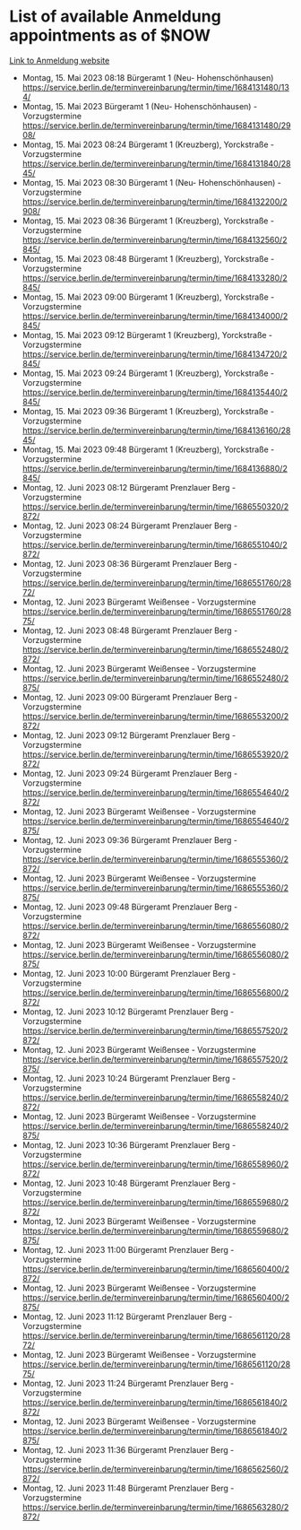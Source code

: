 # List of available Anmeldung appointments as of $NOW
[Link to Anmeldung website](https://service.berlin.de/terminvereinbarung/termin/tag.php?termin=1&anliegen[]=120686&dienstleisterlist=122210,122217,327316,122219,327312,122227,327314,122231,327346,122243,327348,122254,122252,329742,122260,329745,122262,329748,122271,327278,122273,327274,122277,327276,330436,122280,327294,122282,327290,122284,327292,122291,327270,122285,327266,122286,327264,122296,327268,150230,329760,122297,327286,122294,327284,122312,329763,122314,329775,122304,327330,122311,327334,122309,327332,317869,122281,327352,122279,329772,122283,122276,327324,122274,327326,122267,329766,122246,327318,122251,327320,122257,327322,122208,327298,122226,327300&herkunft=http%3A%2F%2Fservice.berlin.de%2Fdienstleistung%2F120686%2F)
- Montag, 15. Mai 2023 08:18 Bürgeramt 1 (Neu- Hohenschönhausen) https://service.berlin.de/terminvereinbarung/termin/time/1684131480/134/
- Montag, 15. Mai 2023  Bürgeramt 1 (Neu- Hohenschönhausen) - Vorzugstermine https://service.berlin.de/terminvereinbarung/termin/time/1684131480/2908/
- Montag, 15. Mai 2023 08:24 Bürgeramt 1 (Kreuzberg), Yorckstraße - Vorzugstermine https://service.berlin.de/terminvereinbarung/termin/time/1684131840/2845/
- Montag, 15. Mai 2023 08:30 Bürgeramt 1 (Neu- Hohenschönhausen) - Vorzugstermine https://service.berlin.de/terminvereinbarung/termin/time/1684132200/2908/
- Montag, 15. Mai 2023 08:36 Bürgeramt 1 (Kreuzberg), Yorckstraße - Vorzugstermine https://service.berlin.de/terminvereinbarung/termin/time/1684132560/2845/
- Montag, 15. Mai 2023 08:48 Bürgeramt 1 (Kreuzberg), Yorckstraße - Vorzugstermine https://service.berlin.de/terminvereinbarung/termin/time/1684133280/2845/
- Montag, 15. Mai 2023 09:00 Bürgeramt 1 (Kreuzberg), Yorckstraße - Vorzugstermine https://service.berlin.de/terminvereinbarung/termin/time/1684134000/2845/
- Montag, 15. Mai 2023 09:12 Bürgeramt 1 (Kreuzberg), Yorckstraße - Vorzugstermine https://service.berlin.de/terminvereinbarung/termin/time/1684134720/2845/
- Montag, 15. Mai 2023 09:24 Bürgeramt 1 (Kreuzberg), Yorckstraße - Vorzugstermine https://service.berlin.de/terminvereinbarung/termin/time/1684135440/2845/
- Montag, 15. Mai 2023 09:36 Bürgeramt 1 (Kreuzberg), Yorckstraße - Vorzugstermine https://service.berlin.de/terminvereinbarung/termin/time/1684136160/2845/
- Montag, 15. Mai 2023 09:48 Bürgeramt 1 (Kreuzberg), Yorckstraße - Vorzugstermine https://service.berlin.de/terminvereinbarung/termin/time/1684136880/2845/
- Montag, 12. Juni 2023 08:12 Bürgeramt Prenzlauer Berg - Vorzugstermine https://service.berlin.de/terminvereinbarung/termin/time/1686550320/2872/
- Montag, 12. Juni 2023 08:24 Bürgeramt Prenzlauer Berg - Vorzugstermine https://service.berlin.de/terminvereinbarung/termin/time/1686551040/2872/
- Montag, 12. Juni 2023 08:36 Bürgeramt Prenzlauer Berg - Vorzugstermine https://service.berlin.de/terminvereinbarung/termin/time/1686551760/2872/
- Montag, 12. Juni 2023  Bürgeramt Weißensee - Vorzugstermine https://service.berlin.de/terminvereinbarung/termin/time/1686551760/2875/
- Montag, 12. Juni 2023 08:48 Bürgeramt Prenzlauer Berg - Vorzugstermine https://service.berlin.de/terminvereinbarung/termin/time/1686552480/2872/
- Montag, 12. Juni 2023  Bürgeramt Weißensee - Vorzugstermine https://service.berlin.de/terminvereinbarung/termin/time/1686552480/2875/
- Montag, 12. Juni 2023 09:00 Bürgeramt Prenzlauer Berg - Vorzugstermine https://service.berlin.de/terminvereinbarung/termin/time/1686553200/2872/
- Montag, 12. Juni 2023 09:12 Bürgeramt Prenzlauer Berg - Vorzugstermine https://service.berlin.de/terminvereinbarung/termin/time/1686553920/2872/
- Montag, 12. Juni 2023 09:24 Bürgeramt Prenzlauer Berg - Vorzugstermine https://service.berlin.de/terminvereinbarung/termin/time/1686554640/2872/
- Montag, 12. Juni 2023  Bürgeramt Weißensee - Vorzugstermine https://service.berlin.de/terminvereinbarung/termin/time/1686554640/2875/
- Montag, 12. Juni 2023 09:36 Bürgeramt Prenzlauer Berg - Vorzugstermine https://service.berlin.de/terminvereinbarung/termin/time/1686555360/2872/
- Montag, 12. Juni 2023  Bürgeramt Weißensee - Vorzugstermine https://service.berlin.de/terminvereinbarung/termin/time/1686555360/2875/
- Montag, 12. Juni 2023 09:48 Bürgeramt Prenzlauer Berg - Vorzugstermine https://service.berlin.de/terminvereinbarung/termin/time/1686556080/2872/
- Montag, 12. Juni 2023  Bürgeramt Weißensee - Vorzugstermine https://service.berlin.de/terminvereinbarung/termin/time/1686556080/2875/
- Montag, 12. Juni 2023 10:00 Bürgeramt Prenzlauer Berg - Vorzugstermine https://service.berlin.de/terminvereinbarung/termin/time/1686556800/2872/
- Montag, 12. Juni 2023 10:12 Bürgeramt Prenzlauer Berg - Vorzugstermine https://service.berlin.de/terminvereinbarung/termin/time/1686557520/2872/
- Montag, 12. Juni 2023  Bürgeramt Weißensee - Vorzugstermine https://service.berlin.de/terminvereinbarung/termin/time/1686557520/2875/
- Montag, 12. Juni 2023 10:24 Bürgeramt Prenzlauer Berg - Vorzugstermine https://service.berlin.de/terminvereinbarung/termin/time/1686558240/2872/
- Montag, 12. Juni 2023  Bürgeramt Weißensee - Vorzugstermine https://service.berlin.de/terminvereinbarung/termin/time/1686558240/2875/
- Montag, 12. Juni 2023 10:36 Bürgeramt Prenzlauer Berg - Vorzugstermine https://service.berlin.de/terminvereinbarung/termin/time/1686558960/2872/
- Montag, 12. Juni 2023 10:48 Bürgeramt Prenzlauer Berg - Vorzugstermine https://service.berlin.de/terminvereinbarung/termin/time/1686559680/2872/
- Montag, 12. Juni 2023  Bürgeramt Weißensee - Vorzugstermine https://service.berlin.de/terminvereinbarung/termin/time/1686559680/2875/
- Montag, 12. Juni 2023 11:00 Bürgeramt Prenzlauer Berg - Vorzugstermine https://service.berlin.de/terminvereinbarung/termin/time/1686560400/2872/
- Montag, 12. Juni 2023  Bürgeramt Weißensee - Vorzugstermine https://service.berlin.de/terminvereinbarung/termin/time/1686560400/2875/
- Montag, 12. Juni 2023 11:12 Bürgeramt Prenzlauer Berg - Vorzugstermine https://service.berlin.de/terminvereinbarung/termin/time/1686561120/2872/
- Montag, 12. Juni 2023  Bürgeramt Weißensee - Vorzugstermine https://service.berlin.de/terminvereinbarung/termin/time/1686561120/2875/
- Montag, 12. Juni 2023 11:24 Bürgeramt Prenzlauer Berg - Vorzugstermine https://service.berlin.de/terminvereinbarung/termin/time/1686561840/2872/
- Montag, 12. Juni 2023  Bürgeramt Weißensee - Vorzugstermine https://service.berlin.de/terminvereinbarung/termin/time/1686561840/2875/
- Montag, 12. Juni 2023 11:36 Bürgeramt Prenzlauer Berg - Vorzugstermine https://service.berlin.de/terminvereinbarung/termin/time/1686562560/2872/
- Montag, 12. Juni 2023 11:48 Bürgeramt Prenzlauer Berg - Vorzugstermine https://service.berlin.de/terminvereinbarung/termin/time/1686563280/2872/
